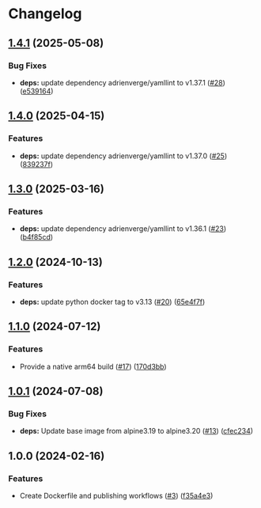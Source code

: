 # Changelog

## [1.4.1](https://github.com/contane/docker-yamllint/compare/v1.4.0...v1.4.1) (2025-05-08)


### Bug Fixes

* **deps:** update dependency adrienverge/yamllint to v1.37.1 ([#28](https://github.com/contane/docker-yamllint/issues/28)) ([e539164](https://github.com/contane/docker-yamllint/commit/e5391646343b928aebfe0a8f9b29c0b94db80acf))

## [1.4.0](https://github.com/contane/docker-yamllint/compare/v1.3.0...v1.4.0) (2025-04-15)


### Features

* **deps:** update dependency adrienverge/yamllint to v1.37.0 ([#25](https://github.com/contane/docker-yamllint/issues/25)) ([839237f](https://github.com/contane/docker-yamllint/commit/839237f04e8ba1d42378451f43eadc81fdb4b4b0))

## [1.3.0](https://github.com/contane/docker-yamllint/compare/v1.2.0...v1.3.0) (2025-03-16)


### Features

* **deps:** update dependency adrienverge/yamllint to v1.36.1 ([#23](https://github.com/contane/docker-yamllint/issues/23)) ([b4f85cd](https://github.com/contane/docker-yamllint/commit/b4f85cd59036b118730281963516ec34b4831c84))

## [1.2.0](https://github.com/contane/docker-yamllint/compare/v1.1.0...v1.2.0) (2024-10-13)


### Features

* **deps:** update python docker tag to v3.13 ([#20](https://github.com/contane/docker-yamllint/issues/20)) ([65e4f7f](https://github.com/contane/docker-yamllint/commit/65e4f7f3979bb572d5117ad2266eac2312cb1264))

## [1.1.0](https://github.com/contane/docker-yamllint/compare/v1.0.1...v1.1.0) (2024-07-12)


### Features

* Provide a native arm64 build ([#17](https://github.com/contane/docker-yamllint/issues/17)) ([170d3bb](https://github.com/contane/docker-yamllint/commit/170d3bb2e0f11ef2e692b9625ed49080d079d1ca))

## [1.0.1](https://github.com/contane/docker-yamllint/compare/v1.0.0...v1.0.1) (2024-07-08)


### Bug Fixes

* **deps:** Update base image from alpine3.19 to alpine3.20 ([#13](https://github.com/contane/docker-yamllint/issues/13)) ([cfec234](https://github.com/contane/docker-yamllint/commit/cfec2344cff83c1554ad413ca187ad85eeb0cfe2))

## 1.0.0 (2024-02-16)


### Features

* Create Dockerfile and publishing workflows ([#3](https://github.com/contane/docker-yamllint/issues/3)) ([f35a4e3](https://github.com/contane/docker-yamllint/commit/f35a4e3fcc97df5949f36c6bee5d9703062040d3))
